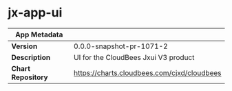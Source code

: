 # jx-app-ui

|App Metadata||
|---|---|
| **Version** | 0.0.0-snapshot-pr-1071-2 |
| **Description** | UI for the CloudBees Jxui V3 product |
| **Chart Repository** | https://charts.cloudbees.com/cjxd/cloudbees |
